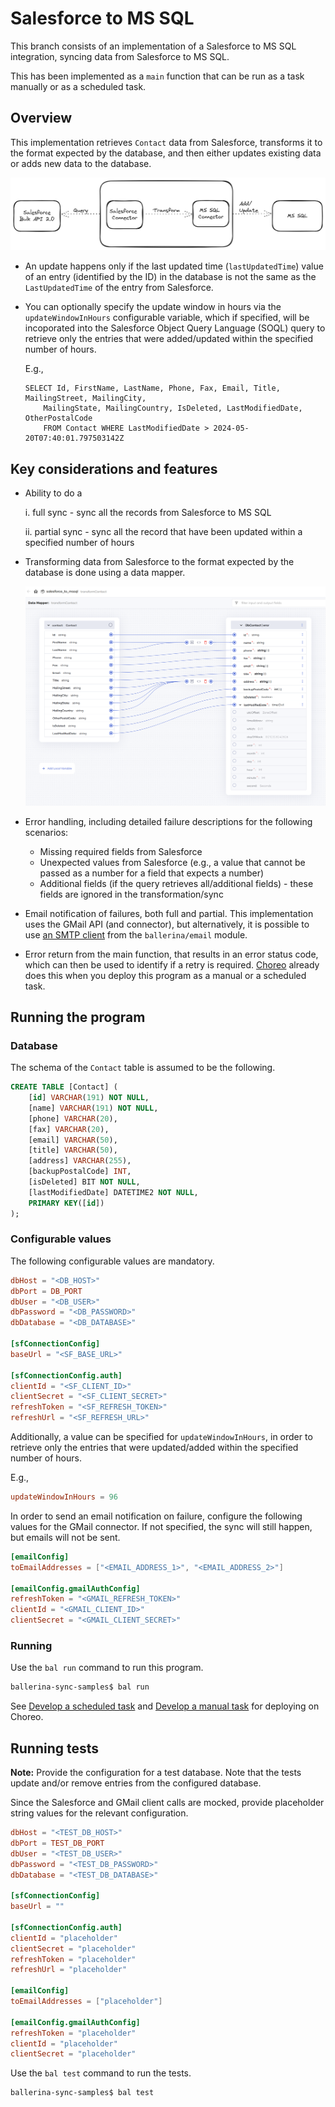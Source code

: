# Salesforce to MS SQL

This branch consists of an implementation of a Salesforce to MS SQL integration, syncing data from Salesforce to MS SQL.

This has been implemented as a `main` function that can be run as a task manually or as a scheduled task.

## Overview

This implementation retrieves `Contact` data from Salesforce, transforms it to the format expected by the database, and then either updates existing data or adds new data to the database. 

![Salesforce to MS SQL](./resources/salesforce_to_mssql.png)

- An update happens only if the last updated time (`lastUpdatedTime`) value of an entry (identified by the ID) in the database is not the same as the `LastUpdatedTime` of the entry from Salesforce.

- You can optionally specify the update window in hours via the `updateWindowInHours` configurable variable, which if specified, will be incoporated into the Salesforce Object Query Language (SOQL) query to retrieve only the entries that were added/updated within the specified number of hours. 

    E.g.,

    ```soql
    SELECT Id, FirstName, LastName, Phone, Fax, Email, Title, MailingStreet, MailingCity, 
        MailingState, MailingCountry, IsDeleted, LastModifiedDate, OtherPostalCode 
        FROM Contact WHERE LastModifiedDate > 2024-05-20T07:40:01.797503142Z
    ```

## Key considerations and features

- Ability to do a

    i. full sync - sync all the records from Salesforce to MS SQL

    ii. partial sync - sync all the record that have been updated within a specified number of hours

- Transforming data from Salesforce to the format expected by the database is done using a data mapper.

    ![Data mapper](./resources/data_mapper.png)

- Error handling, including detailed failure descriptions for the following scenarios:

    - Missing required fields from Salesforce
    - Unexpected values from Salesforce (e.g., a value that cannot be passed as a number for a field that expects a number)
    - Additional fields (if the query retrieves all/additional fields) - these fields are ignored in the transformation/sync

- Email notification of failures, both full and partial. This implementation uses the GMail API (and connector), but alternatively, it is possible to use [an SMTP client](https://ballerina.io/learn/by-example/send-email/) from the `ballerina/email` module.

- Error return from the main function, that results in an error status code, which can then be used to identify if a retry is required. [Choreo](https://wso2.com/choreo/) already does this when you deploy this program as a manual or a scheduled task.

## Running the program

### Database 

The schema of the `Contact` table is assumed to be the following.

```sql
CREATE TABLE [Contact] ( 
    [id] VARCHAR(191) NOT NULL, 
    [name] VARCHAR(191) NOT NULL, 
    [phone] VARCHAR(20), 
    [fax] VARCHAR(20), 
    [email] VARCHAR(50), 
    [title] VARCHAR(50), 
    [address] VARCHAR(255), 
    [backupPostalCode] INT, 
    [isDeleted] BIT NOT NULL, 
    [lastModifiedDate] DATETIME2 NOT NULL, 
    PRIMARY KEY([id]) 
);
```

### Configurable values

The following configurable values are mandatory.

```toml
dbHost = "<DB_HOST>"
dbPort = DB_PORT
dbUser = "<DB_USER>"
dbPassword = "<DB_PASSWORD>"
dbDatabase = "<DB_DATABASE>"

[sfConnectionConfig]
baseUrl = "<SF_BASE_URL>"

[sfConnectionConfig.auth]
clientId = "<SF_CLIENT_ID>"
clientSecret = "<SF_CLIENT_SECRET>"
refreshToken = "<SF_REFRESH_TOKEN>"
refreshUrl = "<SF_REFRESH_URL>"
```

Additionally, a value can be specified for `updateWindowInHours`, in order to retrieve only the entries that were updated/added within the specified number of hours.

E.g.,

```toml
updateWindowInHours = 96
```

In order to send an email notification on failure, configure the following values for the GMail connector. If not specified, the sync will still happen, but emails will not be sent.

```toml
[emailConfig]
toEmailAddresses = ["<EMAIL_ADDRESS_1>", "<EMAIL_ADDRESS_2>"]

[emailConfig.gmailAuthConfig]
refreshToken = "<GMAIL_REFRESH_TOKEN>"
clientId = "<GMAIL_CLIENT_ID>"
clientSecret = "<GMAIL_CLIENT_SECRET>"
```

### Running

Use the `bal run` command to run this program.

```cmd
ballerina-sync-samples$ bal run
```

See [Develop a scheduled task](https://wso2.com/choreo/docs/develop-components/develop-integrations/develop-a-scheduled-task/) and [Develop a manual task](https://wso2.com/choreo/docs/develop-components/develop-integrations/develop-a-manual-task/) for deploying on Choreo.

## Running tests

**Note:** Provide the configuration for a test database. Note that the tests update and/or remove entries from the configured database.

Since the Salesforce and GMail client calls are mocked, provide placeholder string values for the relevant configuration.

```toml
dbHost = "<TEST_DB_HOST>"
dbPort = TEST_DB_PORT
dbUser = "<TEST_DB_USER>"
dbPassword = "<TEST_DB_PASSWORD>"
dbDatabase = "<TEST_DB_DATABASE>"

[sfConnectionConfig]
baseUrl = ""

[sfConnectionConfig.auth]
clientId = "placeholder"
clientSecret = "placeholder"
refreshToken = "placeholder"
refreshUrl = "placeholder"

[emailConfig]
toEmailAddresses = ["placeholder"]

[emailConfig.gmailAuthConfig]
refreshToken = "placeholder"
clientId = "placeholder"
clientSecret = "placeholder"
```

Use the `bal test` command to run the tests.

```cmd
ballerina-sync-samples$ bal test
```

